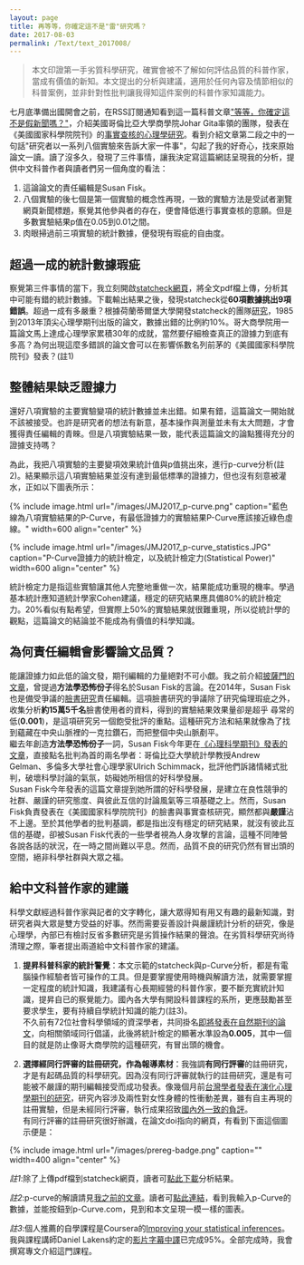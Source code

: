 ```yaml
---
layout: page
title: 再等等，你確定這不是"雷"研究嗎？
date: 2017-08-03
permalink: /Text/text_2017008/
---
```


> 本文印證第一手劣質科學研究，確實會被不了解如何評估品質的科普作家，當成有價值的新知。本文提出的分析與建議，適用於任何內容及情節相似的科普案例，並非針對性批判讓我得知這件案例的科普作家知識能力。   

七月底準備出國開會之前，在RSS訂閱通知看到這一篇科普文章["等等，你確定這不是假新聞嗎？"][1]，介紹美國哥倫比亞大學商學院Johar Gita率領的團隊，發表在《美國國家科學院院刊》的[事實查核的心理學研究][2]。看到介紹文章第二段之中的一句話"研究者以一系列八個實驗來告訴大家一件事"，勾起了我的好奇心，找來原始論文一讀。讀了沒多久，發現了三件事情，讓我決定寫這篇網誌呈現我的分析，提供中文科普作者與讀者們另一個角度的看法：  
1. 這論論文的責任編輯是Susan Fisk。  
2. 八個實驗的後七個是第一個實驗的概念性再現，一致的實驗方法是受試者瀏覽網頁新聞標題，察覺其他參與者的存在，便會降低進行事實查核的意願。但是多數實驗結果p值在0.05到0.01之間。  
3. 肉眼掃過前三項實驗的統計數據，便發現有瑕疵的自由度。  

## 超過一成的統計數據瑕疵

察覺第三件事情的當下，我立刻開啟[statcheck網頁][3]，將全文pdf檔上傳，分析其中可能有錯的統計數據。下載輸出結果之後，發現statcheck從**60項數據挑出9項錯誤**。超過一成有多嚴重？根據荷蘭蒂爾堡大學開發statcheck的團隊[研究][4]，1985到2013年頂尖心理學期刊出版的論文，數據出錯的比例約10%。哥大商學院用一篇論文馬上達成心理學家累積30年的成就，當然要仔細檢查真正的證據力到底有多高？為何出現這麼多錯誤的論文會可以在影響係數名列前茅的《美國國家科學院院刊》發表？(註1)  

## 整體結果缺乏證據力

還好八項實驗的主要實驗變項的統計數據並未出錯。如果有錯，這篇論文一開始就不該被接受。也許是研究者的想法有新意，基本操作與測量並未有太大問題，才會獲得責任編輯的青睞。但是八項實驗結果一致，能代表這篇論文的論點獲得充分的證據支持嗎？  

為此，我把八項實驗的主要變項效果統計值與p值挑出來，進行p-curve分析(註2)。結果顯示這八項實驗結果並沒有達到最低標準的證據力，但也沒有刻意被灌水，正如以下圖表所示：  

{% include image.html url="/images/JMJ2017_p-curve.png" caption="藍色線為八項實驗結果的P-Curve，有最低證據力的實驗結果P-Curve應該接近綠色虛線。" width=600 align="center" %}

{% include image.html url="/images/JMJ2017_p-curve_statistics.JPG" caption="P-Curve證據力的統計檢定，以及統計檢定力(Statistical Power)" width=600 align="center" %}

統計檢定力是指這些實驗讓其他人完整地重做一次，結果能成功重現的機率。學過基本統計應知道統計學家Cohen建議，穩定的研究結果應具備80%的統計檢定力。20%看似有點希望，但實際上50%的實驗結果就很難重現，所以從統計學的觀點，這篇論文的結論並不能成為有價值的科學知識。  

## 為何責任編輯會影響論文品質？

能讓證據力如此低的論文發，期刊編輯的力量絕對不可小覷。我之前介紹[披薩門的文章][5]，曾提過**方法學恐怖份子**得名於Susan Fisk的言論。在2014年，Susan Fisk也是備受爭議的[臉書研究][6]責任編輯。這項臉書研究的爭議除了研究倫理瑕疵之外，收集分析**約15萬5千名**臉書使用者的資料，得到的實驗結果效果量卻是超乎 尋常的低(**0.001**)，是這項研究另一個飽受批評的重點。這種研究方法和結果就像為了找到蘊藏在中央山脈裡的一克拉鑽石，而把整個中央山脈剷平。  
繼去年創造**方法學恐怖份子**一詞，Susan Fisk今年更在[《心理科學期刊》發表的文章][7]，直接點名批判為首的兩名學者：哥倫比亞大學統計學教授Andrew Gelman、多倫多大學社會心理學家Ulrich Schimmack，批評他們訴諸情緒式批判，破壞科學討論的氣氛，妨礙她所相信的好科學發展。  
Susan Fisk今年發表的這篇文章提到她所謂的好科學發展，是建立在良性競爭的社群、嚴謹的研究態度、與彼此互信的討論風氣等三項基礎之上。然而，Susan Fisk負責發表在《美國國家科學院院刊》的臉書與事實查核研究，顯然都與**嚴謹**沾不上邊。至於其他學者的批判基調，都是指出沒有穩定的研究結果，就沒有彼此互信的基礎，卻被Susan Fisk代表的一些學者視為人身攻擊的言論，這種不同陣營各說各話的狀況，在一時之間尚難以平息。然而，品質不良的研究仍然有冒出頭的空間，絕非科學社群與大眾之福。

## 給中文科普作家的建議

科學文獻經過科普作家與記者的文字轉化，讓大眾得知有用又有趣的最新知識，對研究者與大眾是雙方受益的好事。然而需要妥善設計與嚴謹統計分析的研究，像是心理學，內部已有檢討反省多數研究是劣質操作結果的聲浪。在劣質科學研究尚待清理之際，筆者提出兩道給中文科普作家的建議。  

1. **提昇科普科家的統計警覺**：本文示範的statcheck與p-Curve分析，都是有電腦操作經驗者皆可操作的工具。但是要掌握使用時機與解讀方法，就需要掌握一定程度的統計知識，我建議有心長期經營的科普作家，要不斷充實統計知識，提昇自已的察覺能力。國內各大學有開設科普課程的系所，更應鼓勵甚至要求學生，要有持續自學統計知識的能力(註3)。  
不久前有72位社會科學領域的資深學者，共同掛名[即將發表在自然期刊的論文][8]，向相關領域同行倡議，此後將統計檢定的顯著水準設為**0.005**，其中一個目的就是防止像哥大商學院的這種研究，有冒出頭的機會。  

2. **選擇經同行評審的註冊研究，作為報導素材**：我強調**有同行評審**的註冊研究，才是有起碼品質的科學研究。因為沒有同行評審就執行的註冊研究，還是有可能被不嚴謹的期刊編輯接受而成功發表。像幾個月前[台灣學者發表在演化心理學期刊的研究][9]，研究內容涉及兩性對女性身體的性衝動差異，雖有自主再現的註冊實驗，但是未經同行評審，執行成果招致[國內外一致的負評][10]。  
有同行評審的註冊研究很好辦識，在論文doi指向的網頁，有看到下面這個圖示便是：  

{% include image.html url="/images/prereg-badge.png" caption="" width=400 align="center" %}



*註1*:除了上傳pdf檔到statcheck網頁，讀者可[點此下載][11]分析結果。

*註2*:p-curve的解讀請見[我之前的文章][12]。讀者可[點此連結][13]，看到我輸入p-Curve的數據，並能按鈕到p-Curve.com，見到和本文呈現一模一樣的圖表。

*註3*:個人推薦的自學課程是Coursera的[Improving your statistical inferences][14]。我與課程講師Daniel Lakens約定的[影片字幕中譯][15]已完成95%。全部完成時，我會撰寫專文介紹這門課程。


[1]: http://www.psy.ccu.edu.tw/actnews/actnews.php?class=110

[2]: http://www.pnas.org/content/114/23/5976.full

[3]: http://statcheck.io/

[4]: https://mbnuijten.files.wordpress.com/2013/01/nuijtenetal_2015_reportingerrorspsychology1.pdf

[5]: http://scchen.com/Text/text_2017006/

[6]: http://www.pnas.org/content/111/24/8788.full

[7]: http://journals.sagepub.com/doi/full/10.1177/1745691617706506

[8]: https://osf.io/preprints/psyarxiv/mky9j/ 

[9]: https://www.researchgate.net/publication/313358593_Self-Control_Generosity_and_Honesty_Depend_on_Exposure_to_Pictures_of_the_Opposite_Sex_in_Men_but_not_Women

[10]: https://www.facebook.com/TheProfessorIsIn/posts/1414464418600101#

[11]: https://drive.google.com/open?id=0B9mHtmglofDCOFFCOVhyUGFQODg

[12]: http://scchen.com/Text/text_2016005e01/

[13]: http://shinyapps.org/apps/p-checker/?syntax=%23%27%20%40title%20Analyze%20the%20main%20effect%20%28flagged%20rate%29%20of%20JMJ2017%20%40%20PNAS%0A%23%27%20%40subtitle%20by%20Sau-Chin%20Chen%0A%23%27%20%40details%20Article%20title%3A%20Perceived%20social%20presence%20reduces%20fact-checking.%20Download%20the%20full%20paper%20through%20the%20below%20url%3A%0A%23%27%20%40url%20http%3A%2F%2Fwww.pnas.org%2Fcontent%2F114%2F23%2F5976%0A%0AHeadlines%3A%20F%281%2C173%29%20%3D%205.01%3B%20p%20%3D%200.03%0AAmbiguity%3A%20F%281%2C213%29%20%3D%205.94%3B%20p%20%3D%200.02%0ACongresspeople%3A%20F%282%2C162%29%20%3D%203.18%3B%20p%20%3D%200.04%0ASocial%20media%3A%20F%281%2C367%29%20%3D%206.38%3B%20p%20%3D%200.01%0ACo-attention%3A%20F%282%2C305%29%20%3D%204.83%3B%20p%20%3D%200.01%0ACandidates%3A%20F%282%2C284%29%20%3D%203.82%3B%20p%20%3D%200.02%0AAccountability%3A%20F%282%2C327%29%20%3D%203.92%3B%20p%20%3D%200.02%0AVigilance%3A%20F%281%2C381%29%20%3D%2011.7%3B%20p%20%3D%200.001

[14]: https://www.coursera.org/learn/statistical-inferences

[15]: https://osf.io/7b6k4/
